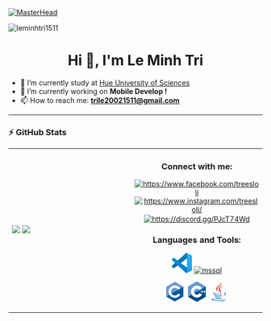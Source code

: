 [![MasterHead](https://i.imgur.com/DCoUjqb.gif)](https://github.com/leminhtri1511)

<p align="left"> <img src="https://komarev.com/ghpvc/?username=leminhtri1511&label=Profile%20views&color=0e75b6&style=flat" alt="leminhtri1511" /> </p>
<h1 align="center">Hi 👋, I'm Le Minh Tri</h1>

<!-- <h3 align="center">A passionate frontend developer</h3> -->
<!-- <img align="right" alt="Coding" width="450" src="https://www.existus.com/assets/images/image-sw-development.gif"> -->

- 🏨 I’m currently study at <a href="https://husc.edu.vn/en/viewpage.php?page_id=1">Hue University of Sciences</a>
- 📝 I’m currently working on **Mobile Develop !**
- 📫 How to reach me: **trile20021511@gmail.com**

---

### :zap: GitHub Stats

<table>
    <tr>
        <td width="48%">
            <img src="https://github-readme-stats.vercel.app/api/top-langs/?username=leminhtri1511&layout=compact" />
            <img src="https://github-readme-stats.vercel.app/api?username=leminhtri1511&hide=contribs" />
        </td>
        <td width="45%">
            <h3 align="center">Connect with me:</h3>
            <p align="center">
                <a href="https://www.facebook.com/treesloli" target="blank"><img align="center" src="https://raw.githubusercontent.com/rahuldkjain/github-profile-readme-generator/master/src/images/icons/Social/facebook.svg" alt="https://www.facebook.com/treesloli" height="30" width="40" /></a>
                <a href="https://www.instagram.com/treesloli/" target="blank"><img align="center" src="https://raw.githubusercontent.com/rahuldkjain/github-profile-readme-generator/master/src/images/icons/Social/instagram.svg" alt="https://www.instagram.com/treesloli/" height="30" width="40" /></a>     
                <a href="https://discord.gg/PJcT74Wd" target="blank"><img align="center" src="https://raw.githubusercontent.com/rahuldkjain/github-profile-readme-generator/master/src/images/icons/Social/discord.svg" alt="https://discord.gg/PJcT74Wd" height="30" width="40" /></a>
            </p>
            <h3 align="center">Languages and Tools:</h3>
            <p align="center">
                <img alt="Visual Studio Code" src="https://raw.githubusercontent.com/github/explore/80688e429a7d4ef2fca1e82350fe8e3517d3494d/topics/visual-studio-code/visual-studio-code.png" width="40px" height="40px"/>
                <a href="https://www.microsoft.com/en-us/sql-server" target="_blank" rel="noreferrer"><img src="https://www.svgrepo.com/show/303229/microsoft-sql-server-logo.svg" alt="mssql" width="40" height="40"/> </a>
                <p align="center">
                    <img src="https://raw.githubusercontent.com/devicons/devicon/master/icons/c/c-original.svg" alt="c" width="40" height="40"/>
                    <img src="https://raw.githubusercontent.com/devicons/devicon/master/icons/cplusplus/cplusplus-original.svg" alt="cplusplus" width="40" height="40"/>
                    <img src="https://raw.githubusercontent.com/devicons/devicon/master/icons/java/java-original.svg" alt="java" width="40" height="40"/>
              <!--  <img src="https://github.com/devicons/devicon/blob/master/icons/html5/html5-original.svg" title="HTML5" alt="HTML" width="40" height="40"/>
                    <img src="https://github.com/devicons/devicon/blob/master/icons/css3/css3-plain-wordmark.svg"  title="CSS3" alt="CSS" width="40" height="40"/>
                    <img src="https://github.com/devicons/devicon/blob/master/icons/javascript/javascript-original.svg" title="JavaScript" alt="JavaScript" width="40" height="40"/> --> 
                </p>
            </p>
        </td>
    </tr>
<table>

<!-- 
    <p><img align="left" src="https://github-readme-stats.vercel.app/api/top-langs?username=leminhtri1511&show_icons=true&locale=en&layout=compact" alt="leminhtri1511" /></p>
    <p>&nbsp;<img align="center" src="https://github-readme-stats.vercel.app/api?username=leminhtri1511&show_icons=true&locale=en" alt="leminhtri1511" /></p>
    <p><img align="center" src="https://github-readme-streak-stats.herokuapp.com/?user=leminhtri1511&" alt="leminhtri1511" /></p> 
-->
